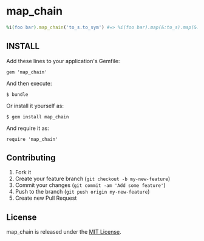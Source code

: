 # map_chain

```ruby
%i(foo bar).map_chain('to_s.to_sym') #=> %i(foo bar).map(&:to_s).map(&:to_sym)
```

## INSTALL

Add these lines to your application's Gemfile:

```
gem 'map_chain'
```

And then execute:

```
$ bundle
```

Or install it yourself as:

```
$ gem install map_chain
```

And require it as:

```
require 'map_chain'
```

## Contributing

1. Fork it
2. Create your feature branch (`git checkout -b my-new-feature`)
3. Commit your changes (`git commit -am 'Add some feature'`)
4. Push to the branch (`git push origin my-new-feature`)
5. Create new Pull Request

## License

map_chain is released under the [MIT License](http://www.opensource.org/licenses/MIT).
